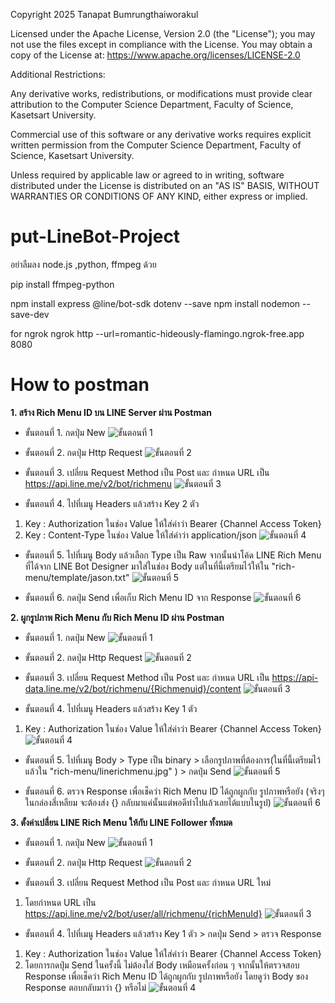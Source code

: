 Copyright 2025 Tanapat Bumrungthaiworakul

Licensed under the Apache License, Version 2.0 (the "License");
you may not use the files except in compliance with the License.
You may obtain a copy of the License at:
https://www.apache.org/licenses/LICENSE-2.0

Additional Restrictions:

Any derivative works, redistributions, or modifications must provide clear attribution to the Computer Science Department, Faculty of Science, Kasetsart University.

Commercial use of this software or any derivative works requires explicit written permission from the Computer Science Department, Faculty of Science, Kasetsart University.

Unless required by applicable law or agreed to in writing, software distributed under the License is distributed on an "AS IS" BASIS, WITHOUT WARRANTIES OR CONDITIONS OF ANY KIND, either express or implied. 

# put-LineBot-Project
อย่าลืมลง node.js ,python, ffmpeg ด้วย

pip install ffmpeg-python

npm install express @line/bot-sdk dotenv --save
npm install nodemon --save-dev

for ngrok
ngrok http --url=romantic-hideously-flamingo.ngrok-free.app 8080

# How to postman
**1. สร้าง Rich Menu ID  บน LINE Server ผ่าน Postman**
* ขั้นตอนที่ 1. กดปุ่ม New
![ขั้นตอนที่ 1](https://media.discordapp.net/attachments/1325059701062242304/1325060967746506822/image.png?ex=677a6ab1&is=67791931&hm=08fb7ceee293425af2bb4807866242b9da7b74ccd4ba960fd9aa09e10c2d78ff&=&format=webp&quality=lossless&width=1069&height=671)

* ขั้นตอนที่ 2. กดปุ่ม Http Request
![ขั้นตอนที่ 2](https://media.discordapp.net/attachments/1325059701062242304/1325061590491467889/image.png?ex=677a6b45&is=677919c5&hm=c3741d46e9eff6066b157ce60ccfb8f8b6ad1c29fcbb468b4455af5202b76ef8&=&format=webp&quality=lossless&width=1079&height=671)

* ขั้นตอนที่ 3. เปลี่ยน Request Method เป็น Post และ กำหนด URL เป็น https://api.line.me/v2/bot/richmenu
![ขั้นตอนที่ 3](https://media.discordapp.net/attachments/1325059701062242304/1325062607589081119/image.png?ex=677a6c38&is=67791ab8&hm=5d3aa380df6108cd8beac29bba598d6b6520192cf16852e481a52f4deb0ed8f3&=&format=webp&quality=lossless)

* ขั้นตอนที่ 4. ไปที่เมนู Headers แล้วสร้าง Key 2 ตัว 
1. Key : Authorization ในช่อง Value ให้ใส่ค่าว่า Bearer {Channel Access Token} 
2. Key : Content-Type ในช่อง Value ให้ใส่ค่าว่า application/json
![ขั้นตอนที่ 4](https://media.discordapp.net/attachments/1325059701062242304/1325063699764871250/image.png?ex=677a6d3c&is=67791bbc&hm=46040d8301d5e53d39adbcce99e98c88600ac094aa15c34166a048f0c512e7fe&=&format=webp&quality=lossless)

* ขั้นตอนที่ 5. ไปที่เมนู Body แล้วเลือก Type เป็น Raw  จากนั้นนำโค้ด LINE Rich Menu ที่ได้จาก LINE Bot Designer มาใส่ในช่อง Body แต่ในที่นี้เตรียมไว้ให้ใน "rich-menu/template/jason.txt"
![ขั้นตอนที่ 5](https://media.discordapp.net/attachments/1325059701062242304/1325064473454710845/image.png?ex=677a6df4&is=67791c74&hm=09661271eb04778518ff69e70428dea0651973cbc187c99d3a341240ba77b1e6&=&format=webp&quality=lossless)

* ขั้นตอนที่ 6. กดปุ่ม Send เพื่อเก็บ Rich Menu ID จาก Response
![ขั้นตอนที่ 6](https://media.discordapp.net/attachments/1325059701062242304/1325064899398864977/image.png?ex=677a6e5a&is=67791cda&hm=7f7e8030962e981ca557c65083b2d58c903d5b56304cc74f0ce7b3f17b08c682&=&format=webp&quality=lossless)

**2. ผูกรูปภาพ Rich Menu กับ Rich Menu ID  ผ่าน Postman**

* ขั้นตอนที่ 1. กดปุ่ม New
![ขั้นตอนที่ 1](https://media.discordapp.net/attachments/1325059701062242304/1325060967746506822/image.png?ex=677a6ab1&is=67791931&hm=08fb7ceee293425af2bb4807866242b9da7b74ccd4ba960fd9aa09e10c2d78ff&=&format=webp&quality=lossless&width=1069&height=671)

* ขั้นตอนที่ 2. กดปุ่ม Http Request
![ขั้นตอนที่ 2](https://media.discordapp.net/attachments/1325059701062242304/1325061590491467889/image.png?ex=677a6b45&is=677919c5&hm=c3741d46e9eff6066b157ce60ccfb8f8b6ad1c29fcbb468b4455af5202b76ef8&=&format=webp&quality=lossless&width=1079&height=671)

* ขั้นตอนที่ 3. เปลี่ยน Request Method เป็น Post และ กำหนด URL เป็น https://api-data.line.me/v2/bot/richmenu/{Richmenuid}/content 
![ขั้นตอนที่ 3](https://media.discordapp.net/attachments/1325059701062242304/1325065905704538173/image.png?ex=677a6f4a&is=67791dca&hm=a349872cedaf1ee81a44c9f8d049b3603f983c3c4c5a791aa90b31318e3e0dbc&=&format=webp&quality=lossless)

* ขั้นตอนที่ 4. ไปที่เมนู Headers แล้วสร้าง Key 1 ตัว
1. Key : Authorization ในช่อง Value ให้ใส่ค่าว่า Bearer {Channel Access Token}
![ขั้นตอนที่ 4](https://media.discordapp.net/attachments/1325059701062242304/1325066296093839421/image.png?ex=677a6fa7&is=67791e27&hm=da1e050bf79366a5d75c951625f2d866806b7aafdb582f245ed480df20eb5210&=&format=webp&quality=lossless)

* ขั้นตอนที่ 5. ไปที่เมนู Body > Type เป็น binary  > เลือกรูปภาพที่ต้องการ(ในที่นี้เตรียมไว้แล้วใน "rich-menu/linerichmenu.jpg" ) > กดปุ่ม Send
![ขั้นตอนที่ 5](https://media.discordapp.net/attachments/1325059701062242304/1325067237739991050/image.png?ex=677a7088&is=67791f08&hm=c6f96dee7c27b16272c88ea16e3f9868a07add288a38bcae96d7131341fdfe6b&=&format=webp&quality=lossless)

* ขั้นตอนที่ 6. ตรวจ Response เพื่อเช็คว่า Rich Menu ID ได้ถูกผูกกับ รูปภาพหรือยัง (จริงๆในกล่องสี่เหลืยม จะต้องส่ง {} กลับมาแค่นั้นแต่พอดีทำไปแล้วเลยได้แบบในรูป)
![ขั้นตอนที่ 6](https://media.discordapp.net/attachments/1325059701062242304/1325067993016959067/image.png?ex=677a713c&is=67791fbc&hm=bb2ede728f690bae40f92ff227b51987337ef03ad7b18c37d7345a44e6964c7a&=&format=webp&quality=lossless)

**3. ตั้งค่าเปลี่ยน LINE Rich Menu ให้กับ LINE Follower ทั้งหมด**

* ขั้นตอนที่ 1. กดปุ่ม New
![ขั้นตอนที่ 1](https://media.discordapp.net/attachments/1325059701062242304/1325060967746506822/image.png?ex=677a6ab1&is=67791931&hm=08fb7ceee293425af2bb4807866242b9da7b74ccd4ba960fd9aa09e10c2d78ff&=&format=webp&quality=lossless&width=1069&height=671)

* ขั้นตอนที่ 2. กดปุ่ม Http Request
![ขั้นตอนที่ 2](https://media.discordapp.net/attachments/1325059701062242304/1325061590491467889/image.png?ex=677a6b45&is=677919c5&hm=c3741d46e9eff6066b157ce60ccfb8f8b6ad1c29fcbb468b4455af5202b76ef8&=&format=webp&quality=lossless&width=1079&height=671)

* ขั้นตอนที่ 3. เปลี่ยน Request Method เป็น Post และ กำหนด URL ใหม่
1. โดยกำหนด URL เป็น https://api.line.me/v2/bot/user/all/richmenu/{richMenuId} 
![ขั้นตอนที่ 3](https://media.discordapp.net/attachments/1325059701062242304/1325069069669634159/image.png?ex=677a723c&is=677920bc&hm=31df44d2053c6a39c2ccb35ec64f0b3a66ffed2abc4778c7c6e9a16fa0f34302&=&format=webp&quality=lossless)

* ขั้นตอนที่ 4. ไปที่เมนู Headers แล้วสร้าง Key 1 ตัว  > กดปุ่ม Send > ตรวจ Response
1. Key : Authorization ในช่อง Value ให้ใส่ค่าว่า Bearer {Channel Access Token} 
2. โดยการกดปุ่ม Send ในครั้งนี้ ไม่ต้องใส่ Body เหมือนครั้งก่อน ๆ จากนั้นให้ตรวจสอบ Response เพื่อเช็คว่า Rich Menu ID ได้ถูกผูกกับ รูปภาพหรือยัง  โดยดูว่า Body ของ Response ตอบกลับมาว่า {} หรือไม่ 
![ขั้นตอนที่ 4](https://media.discordapp.net/attachments/1325059701062242304/1325070048712462346/image.png?ex=677a7326&is=677921a6&hm=99c9b4dfa2dfaa85fc345d358e67803284074491704724fe593267d34c99d1f5&=&format=webp&quality=lossless)
